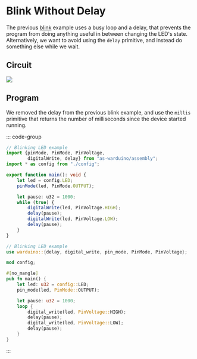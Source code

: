 # Blink Without Delay

The previous [blink](/guide/examples/blink) example uses a busy loop and a delay, that prevents the program from doing anything useful in between changing the LED's state.
Alternatively, we want to avoid using the `delay` primitive, and instead do something else while we wait.

## Circuit

<img src="/images/led-circuit.svg" class="circuit">

## Program

We removed the delay from the previous blink example, and use the `millis` primitive that returns the number of milliseconds since the device started running.

::: code-group
```ts [AS]
// Blinking LED example
import {pinMode, PinMode, PinVoltage,
        digitalWrite, delay} from "as-warduino/assembly";
import * as config from "./config";

export function main(): void {
    let led = config.LED;
    pinMode(led, PinMode.OUTPUT);

    let pause: u32 = 1000;
    while (true) {
        digitalWrite(led, PinVoltage.HIGH);
        delay(pause);
        digitalWrite(led, PinVoltage.LOW);
        delay(pause);
    }
}
```

```rust [Rust]
// Blinking LED example
use warduino::{delay, digital_write, pin_mode, PinMode, PinVoltage};

mod config;

#[no_mangle]
pub fn main() {
    let led: u32 = config::LED;
    pin_mode(led, PinMode::OUTPUT);

    let pause: u32 = 1000;
    loop {
        digital_write(led, PinVoltage::HIGH);
        delay(pause);
        digital_write(led, PinVoltage::LOW);
        delay(pause);
    }
}
```
:::
